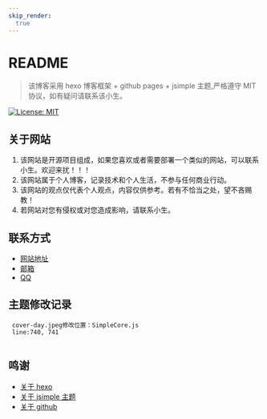 ```yaml
---
skip_render:
  true
---
```

# README
> 该博客采用 hexo 博客框架 + github pages + jsimple 主题,严格遵守 MIT
> 协议，如有疑问请联系该小生。

[![License: MIT](https://img.shields.io/badge/License-MIT-green.svg)](https://opensource.org/licenses/MIT)
## 关于网站
1. 该网站是开源项目组成，如果您喜欢或者需要部署一个类似的网站，可以联系小生。欢迎来扰！！！
2. 该网站属于个人博客，记录技术和个人生活，不参与任何商业行动。
3. 该网站的观点仅代表个人观点，内容仅供参考。若有不恰当之处，望不吝赐教！
4. 若网站对您有侵权或对您造成影响，请联系小生。

## 联系方式
- [网站地址](www.bestzzzc.cn)
- [邮箱](johntoms@163.com)
- [QQ](1553977967)

## 主题修改记录
```
 cover-day.jpeg修改位置：SimpleCore.js
 line:740, 741
 
```

## 鸣谢
- [关于 hexo](https://hexo.io/zh-cn/)
- [关于 jsimple 主题](https://github.com/tangkunyin/hexo-theme-jsimple)
-  [关于 github](https://github.com)
